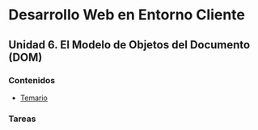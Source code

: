 # Desarrollo Web en Entorno Cliente 
## Unidad 6. El Modelo de Objetos del Documento (DOM)  

### Contenidos 
* [Temario](https://github.com/nebulavision/DAW/blob/main/DWEC/DWEC06/temario)

### Tareas 
